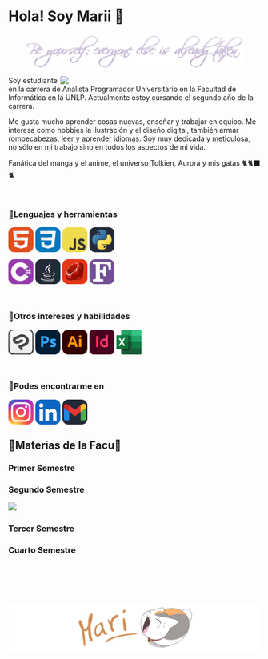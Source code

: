 <h1>Hola! Soy Marii 🌱</h1>

<p align="center">
  <img align="center" src="https://github.com/Marimari2342/Marimari2342.github.io/blob/main/imagenes/oscarW.png" alt="oscwilde" height="70"/>
</p>

<img align="right" src="https://github-readme-stats.vercel.app/api?username=Marimari2342&show_icons=true&title_color=ffffff&icon_color=9F33FF&text_color=9f9f9f&bg_color=000000&border_color=9F33FF&include_all_commits=true"  width="400">

<p>Soy estudiante en la carrera de Analista Programador Universitario en la Facultad de Informática en la UNLP. Actualmente estoy cursando el segundo año de la carrera.</p>
<p>Me gusta mucho aprender cosas nuevas, enseñar y trabajar en equipo. Me interesa como hobbies la ilustración y el diseño digital, también armar rompecabezas, leer y aprender idiomas. Soy muy dedicada y meticulosa, no sólo en mi trabajo sino en todos los aspectos de mi vida.</p>
<p>Fanática del manga y el anime, el universo Tolkien, Aurora y mis gatas 🐈🐈‍⬛🐈</p>
<br>

<h3>🍄Lenguajes y herramientas</h3>

<!--
<img align="right" src="https://github-readme-stats.vercel.app/api/top-langs/?username=Marimari2342&show_icons=true&title_color=ffffff&icon_color=9F33FF&text_color=9f9f9f&bg_color=000000&border_color=9F33FF&include_all_commits=true"  width="300">
-->

<p align="left">
  <img align="center" src="https://github.com/tandpfun/skill-icons/blob/main/icons/HTML.svg" alt="html" height="50" width="50" />
  <img align="center" src="https://github.com/tandpfun/skill-icons/blob/main/icons/CSS.svg" alt="css" height="50" width="50" />
  <img align="center" src="https://github.com/tandpfun/skill-icons/blob/main/icons/JavaScript.svg" alt="javascript" height="50" width="50" />
  <img align="center" src="https://github.com/tandpfun/skill-icons/blob/main/icons/Python-Dark.svg" alt="python" height="50" width="50" />
</p>
<p align="left">
  <img align="center" src="https://github.com/tandpfun/skill-icons/blob/main/icons/CS.svg" alt="c#" height="50" width="50" />
  <img align="center" src="https://github.com/tandpfun/skill-icons/blob/main/icons/Java-Dark.svg" alt="java" height="50" width="50" />
  <img align="center" src="https://github.com/tandpfun/skill-icons/blob/main/icons/Ruby.svg" alt="ruby" height="50" width="50" />
  <img align="center" src="https://github.com/tandpfun/skill-icons/blob/main/icons/Fortran.svg" alt="fortran" height="50" width="50" />
</p><br>


<h3>🍒Otros intereses y habilidades</h3>

<p align="left">
  <img align="center" src="https://github.com/Marimari2342/Marimari2342.github.io/blob/main/imagenes/clip.png" alt="clip" height="50" width="50" />
  <img align="center" src="https://github.com/tandpfun/skill-icons/blob/main/icons/Photoshop.svg" alt="photoshop" height="50" width="50" />
  <img align="center" src="https://github.com/tandpfun/skill-icons/blob/main/icons/Illustrator.svg" alt="illust" height="50" width="50" />
  <img align="center" src="https://github.com/Marimari2342/Marimari2342.github.io/blob/main/imagenes/indesign.png" alt="indesign" height="50" width="50" />
  <img align="center" src="https://github.com/Marimari2342/Marimari2342.github.io/blob/main/imagenes/excel.png" alt="excel" height="50" width="50" />
</p><br>


<h3>🌵Podes encontrarme en</h3>

<p align="left">
  <a href="https://www.instagram.com/marianroj" target="blank"><img align="center" src="https://github.com/tandpfun/skill-icons/blob/main/icons/Instagram.svg" alt="mariinsta" height="50" width="50" /></a>
  <a href="https://www.linkedin.com/in/marianroj/" target="blank"><img align="center" src="https://github.com/tandpfun/skill-icons/blob/main/icons/LinkedIn.svg" alt="mariin" height="50" width="50"/></a>
  <a href="mailto:marianroj.2342@gmail.com" target="blank"><img align="center" src="https://github.com/tandpfun/skill-icons/blob/main/icons/Gmail-Dark.svg" alt="mariemail" height="50" width="50"/></a>  
</p>

<h2 align="left">🌸Materias de la Facu🍏</h2>

<h3>Primer Semestre</h3>
<h3>Segundo Semestre</h3>
    <a href="https://github.com/Marimari2342/Taller-de-Programacion"><img height="100px" src="https://github-readme-stats.vercel.app/api/pin/?username=Marimari2342&repo=Taller-de-Programacion&title_color=ffffff&icon_color=9F33FF&text_color=9f9f9f&bg_color=000000&border_color=9F33FF&show_topics=true"/>
    </a>  

<h3>Tercer Semestre</h3>
<h3>Cuarto Semestre</h3>
<br>
<br>
<br>
<br>


<p><img align="center" src="https://github.com/Marimari2342/Marimari2342/blob/main/firmagith.png" alt="marigit"/></p>



